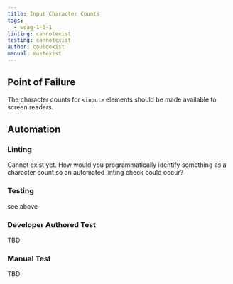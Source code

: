 ```yaml
---
title: Input Character Counts
tags: 
  - wcag-1-3-1
linting: cannotexist
testing: cannotexist
author: couldexist
manual: mustexist
---
```


## Point of Failure
The character counts for `<input>` elements should be made available to screen readers.

## Automation

### Linting
Cannot exist yet. How would you programmatically identify something as a character count so an automated linting check could occur?

### Testing
see above

### Developer Authored Test
TBD

### Manual Test
TBD